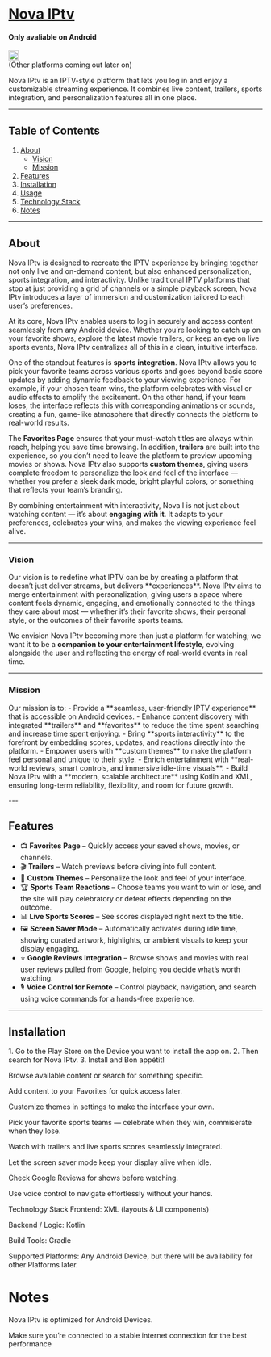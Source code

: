 # <h1> [Nova IPtv](https://img.shields.io/badge/Nova%20IPtv?style=flat&color=blue) </h1>
<div>
<h4>Only avaliable on Android </h4> <img width=auto height="20" alt="image" src="https://github.com/user-attachments/assets/739ad5c7-250b-4d11-b723-4aa083306150" />
</div>
(Other platforms coming out later on) 

<p> Nova IPtv is an IPTV-style platform that lets you log in and enjoy a customizable streaming experience. It combines live content, trailers, sports integration, and personalization features all in one place.</p>

---

## Table of Contents
1. [About](#about)
   - [Vision](#vision)
   - [Mission](#mission)
2. [Features](#features)
3. [Installation](#installation)
4. [Usage](#usage)
5. [Technology Stack](#technology-stack)
6. [Notes](#notes)

---

## About

<p>Nova IPtv is designed to recreate the IPTV experience by bringing together not only live and on-demand content, but also enhanced personalization, sports integration, and interactivity. Unlike traditional IPTV platforms that stop at just providing a grid of channels or a simple playback screen, Nova IPtv introduces a layer of immersion and customization tailored to each user’s preferences.

At its core, Nova IPtv enables users to log in securely and access content seamlessly from any Android device. Whether you’re looking to catch up on your favorite shows, explore the latest movie trailers, or keep an eye on live sports events, Nova IPtv centralizes all of this in a clean, intuitive interface.  

One of the standout features is **sports integration**. Nova IPtv allows you to pick your favorite teams across various sports and goes beyond basic score updates by adding dynamic feedback to your viewing experience. For example, if your chosen team wins, the platform celebrates with visual or audio effects to amplify the excitement. On the other hand, if your team loses, the interface reflects this with corresponding animations or sounds, creating a fun, game-like atmosphere that directly connects the platform to real-world results.  

The **Favorites Page** ensures that your must-watch titles are always within reach, helping you save time browsing. In addition, **trailers** are built into the experience, so you don’t need to leave the platform to preview upcoming movies or shows. Nova IPtv also supports **custom themes**, giving users complete freedom to personalize the look and feel of the interface — whether you prefer a sleek dark mode, bright playful colors, or something that reflects your team’s branding.  

By combining entertainment with interactivity, Nova I is not just about watching content — it’s about **engaging with it**. It adapts to your preferences, celebrates your wins, and makes the viewing experience feel alive. </p>

---

### Vision

<p>Our vision is to redefine what IPTV can be by creating a platform that doesn’t just deliver streams, but delivers **experiences**. Nova IPtv aims to merge entertainment with personalization, giving users a space where content feels dynamic, engaging, and emotionally connected to the things they care about most — whether it’s their favorite shows, their personal style, or the outcomes of their favorite sports teams.  

We envision Nova IPtv becoming more than just a platform for watching; we want it to be a **companion to your entertainment lifestyle**, evolving alongside the user and reflecting the energy of real-world events in real time.</p>

---

### Mission
<p>
Our mission is to:  
- Provide a **seamless, user-friendly IPTV experience** that is accessible on Android devices.  
- Enhance content discovery with integrated **trailers** and **favorites** to reduce the time spent searching and increase time spent enjoying.  
- Bring **sports interactivity** to the forefront by embedding scores, updates, and reactions directly into the platform.  
- Empower users with **custom themes** to make the platform feel personal and unique to their style.  
- Enrich entertainment with **real-world reviews, smart controls, and immersive idle-time visuals**.  
- Build Nova IPtv with a **modern, scalable architecture** using Kotlin and XML, ensuring long-term reliability, flexibility, and room for future growth.  
</p>
---

## Features

- 📺 **Favorites Page** – Quickly access your saved shows, movies, or channels.  
- 🎬 **Trailers** – Watch previews before diving into full content.  
- 🎨 **Custom Themes** – Personalize the look and feel of your interface.  
- 🏆 **Sports Team Reactions** – Choose teams you want to win or lose, and the site will play celebratory or defeat effects depending on the outcome.  
- 📊 **Live Sports Scores** – See scores displayed right next to the title.  
- 🖼️ **Screen Saver Mode** – Automatically activates during idle time, showing curated artwork, highlights, or ambient visuals to keep your display engaging.  
- ⭐ **Google Reviews Integration** – Browse shows and movies with real user reviews pulled from Google, helping you decide what’s worth watching.  
- 🎙️ **Voice Control for Remote** – Control playback, navigation, and search using voice commands for a hands-free experience.  

---

## Installation
<p>
1. Go to the Play Store on the Device you want to install the app on.
2. Then search for Nova IPtv.
3. Install and Bon appétit!
</p>
Browse available content or search for something specific.

Add content to your Favorites for quick access later.

Customize themes in settings to make the interface your own.

Pick your favorite sports teams — celebrate when they win, commiserate when they lose.

Watch with trailers and live sports scores seamlessly integrated.

Let the screen saver mode keep your display alive when idle.

Check Google Reviews for shows before watching.

Use voice control to navigate effortlessly without your hands.

Technology Stack
Frontend: XML (layouts & UI components)

Backend / Logic: Kotlin

Build Tools: Gradle

Supported Platforms: Any Android Device, but there will be availability for other Platforms later.

# Notes
<p>Nova IPtv is optimized for Android Devices.</p>

Make sure you’re connected to a stable internet connection for the best performance
